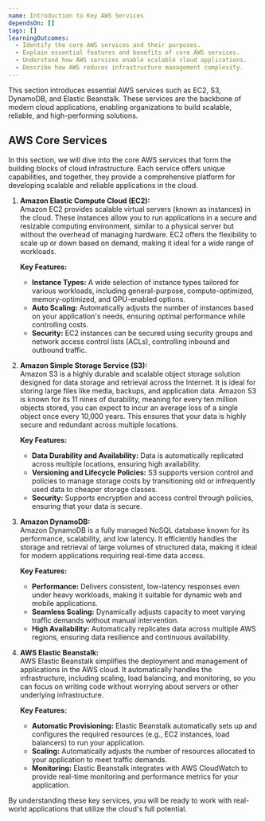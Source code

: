 ```yaml
---
name: Introduction to Key AWS Services
dependsOn: []
tags: []
learningOutcomes:
  - Identify the core AWS services and their purposes.
  - Explain essential features and benefits of core AWS services.
  - Understand how AWS services enable scalable cloud applications.
  - Describe how AWS reduces infrastructure management complexity.
---
```


This section introduces essential AWS services such as EC2, S3, DynamoDB, and Elastic Beanstalk. These services are the backbone of modern cloud applications, enabling organizations to build scalable, reliable, and high-performing solutions.

## AWS Core Services

In this section, we will dive into the core AWS services that form the building blocks of cloud infrastructure. Each service offers unique capabilities, and together, they provide a comprehensive platform for developing scalable and reliable applications in the cloud.

1. **Amazon Elastic Compute Cloud (EC2):**  
   Amazon EC2 provides scalable virtual servers (known as instances) in the cloud. These
   instances allow you to run applications in a secure and resizable computing environment, similar to a physical server but without the overhead of managing hardware. EC2 offers the flexibility to scale up or down based on demand, making it ideal for a wide range of workloads.

   **Key Features:**

   - **Instance Types:** A wide selection of instance types tailored for various workloads, including general-purpose, compute-optimized, memory-optimized, and GPU-enabled options.
   - **Auto Scaling:** Automatically adjusts the number of instances based on your application's needs, ensuring optimal performance while controlling costs.
   - **Security:** EC2 instances can be secured using security groups and network access control lists (ACLs), controlling inbound and outbound traffic.

2. **Amazon Simple Storage Service (S3):**  
    Amazon S3 is a highly durable and scalable object storage solution designed for data storage and retrieval across the Internet. It is ideal for storing large files like media, backups, and application data. Amazon S3 is known for its 11 nines of durability, meaning for every ten million objects stored, you can expect to incur an average loss of a single object once every 10,000 years. This ensures that your data is highly secure and redundant across multiple locations.

   **Key Features:**

   - **Data Durability and Availability:** Data is automatically replicated across multiple locations, ensuring high availability.
   - **Versioning and Lifecycle Policies:** S3 supports version control and policies to manage storage costs by transitioning old or infrequently used data to cheaper storage classes.
   - **Security:** Supports encryption and access control through policies, ensuring that your data is secure.

3. **Amazon DynamoDB:**  
   Amazon DynamoDB is a fully managed NoSQL database known for its performance, scalability, and low latency. It efficiently handles the storage and retrieval of large volumes of structured data, making it ideal for modern applications requiring real-time data access.

   **Key Features:**

   - **Performance:** Delivers consistent, low-latency responses even under heavy workloads, making it suitable for dynamic web and mobile applications.
   - **Seamless Scaling:** Dynamically adjusts capacity to meet varying traffic demands without manual intervention.
   - **High Availability:** Automatically replicates data across multiple AWS regions, ensuring data resilience and continuous availability.

4. **AWS Elastic Beanstalk:**  
   AWS Elastic Beanstalk simplifies the deployment and management of applications in the AWS cloud. It automatically handles the infrastructure, including scaling, load balancing, and monitoring, so you can focus on writing code without worrying about servers or other underlying infrastructure.

   **Key Features:**

   - **Automatic Provisioning:** Elastic Beanstalk automatically sets up and configures the required resources (e.g., EC2 instances, load balancers) to run your application.
   - **Scaling:** Automatically adjusts the number of resources allocated to your application to meet traffic demands.
   - **Monitoring:** Elastic Beanstalk integrates with AWS CloudWatch to provide real-time monitoring and performance metrics for your application.

By understanding these key services, you will be ready to work with real-world applications that utilize the cloud's full potential.

